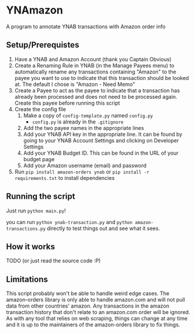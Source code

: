# YNAmazon
A program to annotate YNAB transactions with Amazon order info

## Setup/Prerequistes
1. Have a YNAB and Amazon Account (thank you Captain Obvious)
2. Create a Renaming Rule in YNAB (in the Manage Payees menu) to automatically rename any transactions containing "Amazon" to the payee you want to use to indicate that this transaction should be looked at. The default I chose is "Amazon - Need Memo"
3. Create a Payee to act as the payee to indicate that a transaction has already been processed and does not need to be processed again. Create this payee before running this script
4. Create the config file
   1. Make a copy of `config-template.py` named `config.py`
       - `config.py` is already in the `.gitignore`
   2. Add the two payee names in the appropriate lines
   3. Add your YNAB API key in the appropriate line. It can be found by going to your YNAB Account Settings and clicking on Developer Settings
   4. Add your YNAB Budget ID. This can be found in the URL of your budget page 
   5. Add your Amazon username (email) and password
5. Run `pip install amazon-orders ynab` or `pip install -r requirements.txt` to install dependencies

## Running the script
Just run `python main.py`!

you can run `python ynab-transaction.py` and `python amazon-transactions.py` directly to test things out and see what it sees.

## How it works

TODO (or just read the source code :P)

## Limitations

This script probably won't be able to handle weird edge cases. The amazon-orders library is only able to handle amazon.com and will not pull data from other countries' amazon. Any transactions in the amazon transaction history that don't relate to an amazon.com order will be ignored. As with any tool that relies on web scraping, things can change at any time and it is up to the maintainers of the amazon-orders library to fix things.